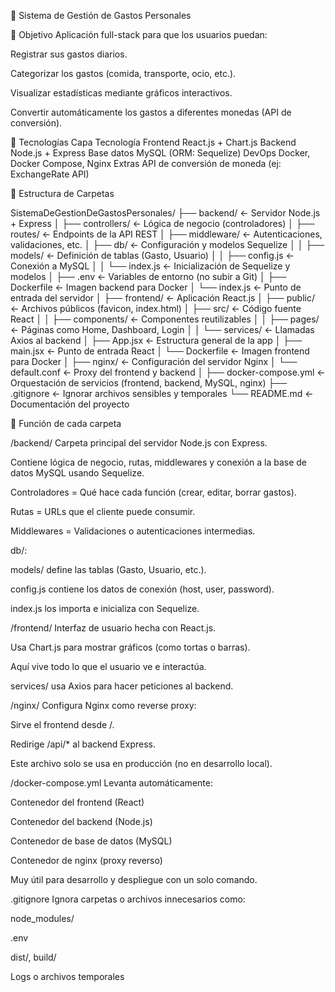 
💸 Sistema de Gestión de Gastos Personales

🎯 Objetivo
Aplicación full-stack para que los usuarios puedan:

Registrar sus gastos diarios.

Categorizar los gastos (comida, transporte, ocio, etc.).

Visualizar estadísticas mediante gráficos interactivos.

Convertir automáticamente los gastos a diferentes monedas (API de conversión).

🧰 Tecnologías
Capa	Tecnología
Frontend	React.js + Chart.js
Backend	Node.js + Express
Base datos	MySQL (ORM: Sequelize)
DevOps	Docker, Docker Compose, Nginx
Extras	API de conversión de moneda (ej: ExchangeRate API)

📁 Estructura de Carpetas

SistemaDeGestionDeGastosPersonales/
├── backend/               ← Servidor Node.js + Express
│   ├── controllers/       ← Lógica de negocio (controladores)
│   ├── routes/            ← Endpoints de la API REST
│   ├── middleware/        ← Autenticaciones, validaciones, etc.
│   ├── db/                ← Configuración y modelos Sequelize
│   │   ├── models/        ← Definición de tablas (Gasto, Usuario)
│   │   ├── config.js      ← Conexión a MySQL
│   │   └── index.js       ← Inicialización de Sequelize y modelos
│   ├── .env               ← Variables de entorno (no subir a Git)
│   ├── Dockerfile         ← Imagen backend para Docker
│   └── index.js           ← Punto de entrada del servidor
│
├── frontend/              ← Aplicación React.js
│   ├── public/            ← Archivos públicos (favicon, index.html)
│   ├── src/               ← Código fuente React
│   │   ├── components/    ← Componentes reutilizables
│   │   ├── pages/         ← Páginas como Home, Dashboard, Login
│   │   └── services/      ← Llamadas Axios al backend
│   ├── App.jsx            ← Estructura general de la app
│   ├── main.jsx           ← Punto de entrada React
│   └── Dockerfile         ← Imagen frontend para Docker
│
├── nginx/                 ← Configuración del servidor Nginx
│   └── default.conf       ← Proxy del frontend y backend
│
├── docker-compose.yml     ← Orquestación de servicios (frontend, backend, MySQL, nginx)
├── .gitignore             ← Ignorar archivos sensibles y temporales
└── README.md              ← Documentación del proyecto


📂 Función de cada carpeta

/backend/
Carpeta principal del servidor Node.js con Express.

Contiene lógica de negocio, rutas, middlewares y conexión a la base de datos MySQL usando Sequelize.

Controladores = Qué hace cada función (crear, editar, borrar gastos).

Rutas = URLs que el cliente puede consumir.

Middlewares = Validaciones o autenticaciones intermedias.

db/:

models/ define las tablas (Gasto, Usuario, etc.).

config.js contiene los datos de conexión (host, user, password).

index.js los importa e inicializa con Sequelize.

/frontend/
Interfaz de usuario hecha con React.js.

Usa Chart.js para mostrar gráficos (como tortas o barras).

Aquí vive todo lo que el usuario ve e interactúa.

services/ usa Axios para hacer peticiones al backend.

/nginx/
Configura Nginx como reverse proxy:

Sirve el frontend desde /.

Redirige /api/* al backend Express.

Este archivo solo se usa en producción (no en desarrollo local).

/docker-compose.yml
Levanta automáticamente:

Contenedor del frontend (React)

Contenedor del backend (Node.js)

Contenedor de base de datos (MySQL)

Contenedor de nginx (proxy reverso)

Muy útil para desarrollo y despliegue con un solo comando.

.gitignore
Ignora carpetas o archivos innecesarios como:

node_modules/

.env

dist/, build/

Logs o archivos temporales